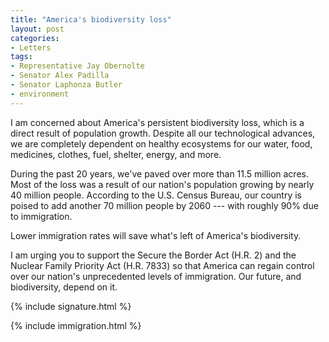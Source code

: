 ```yaml
---
title: "America's biodiversity loss"
layout: post
categories:
- Letters
tags:
- Representative Jay Obernolte
- Senator Alex Padilla
- Senator Laphonza Butler
- environment
---
```


I am concerned about America's persistent biodiversity loss, which is a direct result of population growth. Despite all our technological advances, we are completely dependent on healthy ecosystems for our water, food, medicines, clothes, fuel, shelter, energy, and more.

During the past 20 years, we've paved over more than 11.5 million acres. Most of the loss was a result of our nation's population growing by nearly 40 million people. According to the U.S. Census Bureau, our country is poised to add another 70 million people by 2060 --- with roughly 90% due to immigration.

Lower immigration rates will save what's left of America's biodiversity.

I am urging you to support the Secure the Border Act (H.R. 2) and the Nuclear Family Priority Act (H.R. 7833) so that America can regain control over our nation's unprecedented levels of immigration. Our future, and biodiversity, depend on it.

{% include signature.html %}

{% include immigration.html %}
